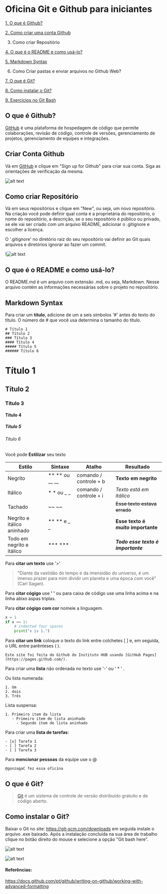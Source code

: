 # Oficina Git e Github para iniciantes
[1. O que é Github?](https://github.com/instituto-hub/Oficina-Git-e-Github-para-iniciantes/blob/master/README.md#o-que-%C3%A9-github)

[2. Como criar uma conta Github](https://github.com/instituto-hub/Oficina-Git-e-Github-para-iniciantes/blob/master/README.md#como-criar-reposit%C3%B3rio)

3. Como criar Repositório

[4. O que é o README e como usá-lo?](https://github.com/instituto-hub/Oficina-Git-e-Github-para-iniciantes/blob/master/README.md#o-que-%C3%A9-o-readme-e-como-us%C3%A1-lo)

[5. Markdown Syntax](https://github.com/instituto-hub/Oficina-Git-e-Github-para-iniciantes/blob/master/README.md#markdown-syntax)

6. Como Criar pastas e enviar arquivos no Github Web?

[7. O que é Git?](https://github.com/instituto-hub/Oficina-Git-e-Github-para-iniciantes/blob/master/README.md#o-que-%C3%A9-git)

[8. Como instalar o Git?](https://github.com/instituto-hub/Oficina-Git-e-Github-para-iniciantes/blob/master/README.md#como-instalar-o-git)

[9. Exercícios no Git Bash](https://github.com/instituto-hub/Oficina-Git-e-Github-para-iniciantes/tree/master/Exerc%C3%ADcios%20no%20Git%20Bash)





## O que é Github?

[GitHub](https://github.com/) é uma plataforma de hospedagem de código que permite colaborações, revisão de código, controle de versões, gerenciamento de projetos, gerenciamento de equipes e integrações. 


## Criar Conta Github

Vá em [GitHub](https://github.com/) e clique em "Sign up for Github" para criar sua conta. Siga as orientações de verificação da mesma.

![alt text](https://github.com/instituto-hub/Oficina-Git-e-Github-para-iniciantes/blob/master/Imagens/Criar%20conta.jpeg)


## Como criar Repositório

Vá em seus repositórios e clique em "New", ou seja, um novo repositório. Na criação você pode definir qual conta é a proprietária do repositório, o nome do repositório, a descrição, se o seu repositório é público ou privado, se ele vai ser criado com um arquivo README, adicionar o .gitignore e escolher a licença.

O '.gitignore' no diretório raiz do seu repositório vai definir ao Git quais arquivos e diretórios ignorar ao fazer um commit. 

!![alt text](https://github.com/instituto-hub/Oficina-Git-e-Github-para-iniciantes/blob/master/Imagens/Criar%20reposit%C3%B3rio.jpeg)


## O que é o README e como usá-lo?

O README.md é um arquivo com extensão .md, ou seja, Markdown. Nesse arquivo contém as informações necessárias sobre o projeto no repositório.


## Markdown Syntax

Para criar um **título**, adicione de um a seis símbolos '#' antes do texto do título. O número de # que você usa determina o tamanho do título.
```
# Título 1
## Título 2
### Título 3
#### Título 4
##### Título 5
###### Título 6
```

# Título 1
## Título 2
### Título 3
#### Título 4
##### Título 5
###### Título 6


Você pode **Estilizar** seu texto

| Estilo | Sintaxe | Atalho | Resultado |
| --- | --- |  --- |  --- |
| Negrito |	** ** ou __ __ | comando / controle + b	| **Texto em negrito** |
| Itálico | * * ou _ _ | comando / controle + i | *Texto está em itálico* |
| Tachado | ~~ ~~ |  | ~~Esse texto estava errado~~ |
| Negrito e itálico aninhado |	** ** e _ _ |  |	**Esse texto é _muito_ importante** |
| Todo em negrito e itálico |	*** *** |  | ***Todo esse texto é importante*** |


Para **citar um texto** use '>'

> "Diante da vastidão do tempo e da imensidão do universo, é um imenso prazer para mim dividir um planeta e uma época com você" (Carl Sagan).


Para **citar cógigo** use **' '** ou para caixa de código use uma linha acima e na linha abixo aspas triplas.

Para **citar cógigo com cor** nomeie a linguagem.

```Python
x = 1
if x == 1:
    # indented four spaces
    print("x is 1.")
```

Para **citar um link** coloque o texto do link entre colchetes [ ] e, em seguida, o URL entre parênteses ( ).

```
Este site foi feita do Github do Instituto HUB usando [GitHub Pages](https://pages.github.com/).

```

Para criar uma **lista** não ordenada no texto use '-' ou ' * ' .

Ou lista numerada:
```
1. Um
2. dois
3. Três
```
Lista suspensa:

```
1. Primeiro item da lista
   - Primeiro item de lista aninhado
     - Segundo item de lista aninhado
```

Para criar uma **lista de tarefas**:

```
- [x] Tarefa 1
- [ ] Tarefa 2
- [ ] Tarefa 3
```

Para **mencionar pessoas** da equipe use o @

```
@gonzagaC fez essa oficina

```


## O que é Git?

> [Git](https://git-scm.com/) é um sistema de controle de versão distribuído gratuito e de código aberto.


## Como instalar o Git?

Baixar o Git no site: https://git-scm.com/downloads em seguida instale o arquivo .exe baixado. Após a instalação concluída na sua área de trabalho clique no botão direito do mouse e selecione a opção "Git bash here".


![alt text](https://github.com/instituto-hub/Oficina-Git-e-Github-para-iniciantes/blob/master/Imagens/Download%20Git.jpeg)

![alt text](https://github.com/instituto-hub/Oficina-Git-e-Github-para-iniciantes/blob/master/Imagens/Executar.jpeg)


#### Referências:

https://docs.github.com/pt/github/writing-on-github/working-with-advanced-formatting





